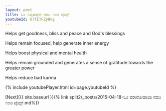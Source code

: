 ```yaml
---
layout: post
title: ಓಂ ನಿವೃತಾತ್ಮನೇ ನಮಃ ೧೦೮ ಟೈಮ್ಸ್
youtubeId: U7TLTFZy8kg
---
```

 
 
Helps get goodness, bliss and peace and God's blessings
 
Helps remain focused, help generate inner energy 
 
Helps boost physical and mental health 
 
Helps remain grounded and generates a sense of gratitude towards the greater power 
 
Helps reduce bad karma
 
 
 
 


{% include youtubePlayer.html id=page.youtubeId %}
 
[Next]({{ site.baseurl }}{% link  split2/_posts/2015-04-18-ಓಂ ವರಾರೋಹಾಯ ನಮಃ ೧೦೮ ಟೈಮ್ಸ್.md%})
 
